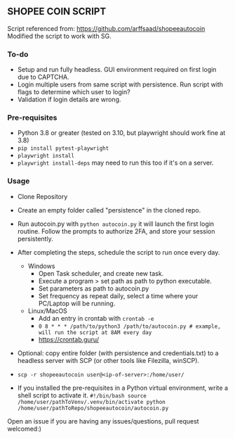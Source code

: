 ## SHOPEE COIN SCRIPT

Script referenced from: https://github.com/arffsaad/shopeeautocoin
Modified the script to work with SG.

### To-do
- Setup and run fully headless. GUI environment required on first login due to CAPTCHA.
- Login multiple users from same script with persistence. Run script with flags to determine which user to login?
- Validation if login details are wrong.

### Pre-requisites
- Python 3.8 or greater (tested on 3.10, but playwright should work fine at 3.8)
- `pip install pytest-playwright`
- `playwright install`
- `playwright install-deps` may need to run this too if it's on a server.

### Usage
- Clone Repository
- Create an empty folder called "persistence" in the cloned repo.
- Run autocoin.py with `python autocoin.py` it will launch the first login routine. Follow the prompts to authorize 2FA, and store your session persistently.
- After completing the steps, schedule the script to run once every day.
  - Windows
    - Open Task scheduler, and create new task.
    - Execute a program > set path as path to python executable.
    - Set parameters as path to autocoin.py
    - Set frequency as repeat daily, select a time where your PC/Laptop will be running.
  - Linux/MacOS
    - Add an entry in crontab with `crontab -e`
    - `0 8 * * * /path/to/python3 /path/to/autocoin.py # example, will run the script at 8AM every day`
    - https://crontab.guru/

- Optional: copy entire folder (with persistence and credentials.txt) to a headless server with SCP (or other tools like Filezilla, winSCP).
- `scp -r shopeeautocoin user@<ip-of-server>:/home/user/`

- If you installed the pre-requisites in a Python virtual environment, write a shell script to activate it.
`#!/bin/bash
source /home/user/pathToVenv/.venv/bin/activate
python /home/user/pathToRepo/shopeeautocoin/autocoin.py`

Open an issue if you are having any issues/questions, pull request welcomed:)

